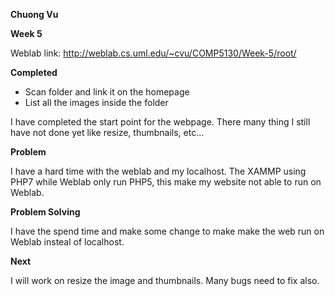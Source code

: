 **Chuong Vu**

**Week 5**

Weblab link: http://weblab.cs.uml.edu/~cvu/COMP5130/Week-5/root/

**Completed**

- Scan folder and link it on the homepage
- List all the images inside the folder

I have completed the start point for the webpage. There many thing I still have not done yet like resize, thumbnails, etc...


**Problem**

I have a hard time with the weblab and my localhost. The XAMMP using PHP7 while Weblab only run PHP5, this make my website not able to run on Weblab.


**Problem Solving**

I have the spend time and make some change to make make the web run on Weblab insteal of localhost.

**Next**

I will work on resize the image and thumbnails. Many bugs need to fix also.

